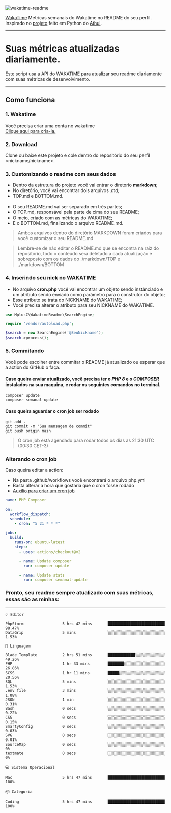 ![wakatime-readme](https://socialify.git.ci/bymatheus/wakatime-readme/image?description=1&descriptionEditable=M%C3%A9tricas%20semanais%20do%20Wakatime%20no%20seu%20README%20de%20perfil.&font=KoHo&forks=1&language=1&owner=1&pattern=Signal&stargazers=1&theme=Dark)

[WakaTime](https://wakatime.com) Metricas semanais do Wakatime no README do seu perfil. <br>
Inspirado no [projeto](https://github.com/athul/waka-readme) feito em Python do [Athul](https://github.com/athul).
___

# Suas métricas atualizadas diariamente.
Este script usa a API do WAKATIME para atualizar seu readme diariamente com suas métricas de desenvolvimento.

___

## Como funciona

### 1. Wakatime
Você precisa criar uma conta no wakatime <br>
[Clique aqui para cria-la.](https://wakatime.com) 

### 2. Download
Clone ou baixe este projeto e cole dentro do repositório do seu perfil <nickname/nickname>.

### 3. Customizando o readme com seus dados
- Dentro da estrutura do projeto você vai entrar o diretorio **markdown**;  
- No diretório, você vai encontrar dois arquivos *.md*;
- TOP.md e BOTTOM.md.
<br><br>
- O seu README.md vai ser separado em três partes; 
- O TOP.md, responsável pela parte de cima do seu README;
- O meio, criado com as métricas do WAKATIME;
- E o BOTTOM.md, finalizando o arquivo README.md.<br>

> Ambos arquivos dentro do diretório MARKDOWN foram criados para você customizar o seu README.md

> Lembre-se de não editar o README.md que se encontra na raiz do repositório, todo o conteúdo será deletado a cada atualização e sobreposto com os dados do ./markdown/TOP e ./markdown/BOTTOM

### 4. Inserindo seu nick no WAKATIME
- No arquivo **cron.php** você vai encontrar um objeto sendo instânciado e um atributo sendo enviado como parâmetro para o construtor do objeto;
- Esse atributo se trata do NICKNAME do WAKATIME;
- Você precisa alterar o atributo para seu NICKNAME do WAKATIME.

```php
use MplusC\WakatimeReadme\SearchEngine;

require 'vendor/autoload.php';

$search = new SearchEngine('@SeuNickname');
$search->process();
```

### 5. Commitando
Você pode escolher entre commitar o README já atualizado ou esperar que a action do GitHub o faça. <br>

#### Caso queira enviar atualizado, você precisa ter o *PHP 8* e o *COMPOSER* instalados na sua maquina, e rodar os seguintes comandos no terminal.
```composer
composer update
composer semanal-update 
```

#### Caso queira aguardar o cron job ser rodado 
```git 
git add .
git commit -m "Sua mensagem de commit"
git push origin main
```

>O cron job está agendado para rodar todos os dias as 21:30 UTC (00:30 CET-3) 

### Alterando o cron job
Caso queira editar a action:

- Na pasta .github/workflows você encontrará o arquivo php.yml
- Basta alterar a hora que gostaria que o cron fosse rodado
- [Auxilio para criar um cron job](https://crontab.guru)

```yml
name: PHP Composer

on:
  workflow_dispatch:
  schedule:
    - cron: "5 21 * * *"

jobs:
  build:
    runs-on: ubuntu-latest
    steps:
      - uses: actions/checkout@v2

      - name: Update composer
        run: composer update

      - name: Update stats
        run: composer semanal-update
```

### Pronto, seu readme sempre atualizado com suas métricas, essas são as minhas:

___
```text
💡 Editor

PhpStorm                 5 hrs 42 mins       █████████████████████████     98.47%
DataGrip                 5 mins              ░░░░░░░░░░░░░░░░░░░░░░░░░      1.53%
```
```text
💬 Linguagem

Blade Template           2 hrs 51 mins       ████████████░░░░░░░░░░░░░     49.26%
PHP                      1 hr 33 mins        ███████░░░░░░░░░░░░░░░░░░     26.86%
SCSS                     1 hr 11 mins        █████░░░░░░░░░░░░░░░░░░░░     20.56%
SQL                      5 mins              ░░░░░░░░░░░░░░░░░░░░░░░░░      1.53%
.env file                3 mins              ░░░░░░░░░░░░░░░░░░░░░░░░░      1.08%
JSON                     1 min               ░░░░░░░░░░░░░░░░░░░░░░░░░      0.31%
Bash                     0 secs              ░░░░░░░░░░░░░░░░░░░░░░░░░      0.22%
CSS                      0 secs              ░░░░░░░░░░░░░░░░░░░░░░░░░      0.15%
SmartyConfig             0 secs              ░░░░░░░░░░░░░░░░░░░░░░░░░      0.03%
SVG                      0 secs              ░░░░░░░░░░░░░░░░░░░░░░░░░      0.01%
SourceMap                0 secs              ░░░░░░░░░░░░░░░░░░░░░░░░░         0%
textmate                 0 secs              ░░░░░░░░░░░░░░░░░░░░░░░░░         0%
```
```text
💻 Sistema Operacional

Mac                      5 hrs 47 mins       █████████████████████████       100%
```
```text
📦 Categoria

Coding                   5 hrs 47 mins       █████████████████████████       100%
```
